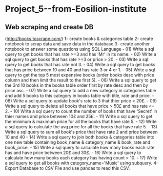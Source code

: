 # Project_5--from-Eosilion-institute
## Web scraping and create DB
 (http://books.toscrape.com/)
1- create books & categories table
2- create notebook to scrap data and save data in the database
3- create another notebook to answer some questions using SQL Language
      - 01) Write a sql query to get books that has rate >=3 and has 'Mr' in its name.
       - 02) Write a sql query to get books that has rate >=3 or price > 20.
       - 03) Write a sql query to get books that has rate not 3.
       - 04) Write a sql query to get books that has price between 10 and 40 and has rate 3 or 4 or 1.
        - 05) Write a sql query to get the top 5 most expensive books (order books desc with price column and then limit the result to the first 5).
        - 06) Write a sql query to get the 3rd 10 books in the books table order first by rate desc and then by price asc.
        - 07) Write a sql query to add a new category in categories table and add 5 books to this category in books table with title, rate and price.
        - 08) Write a sql query to update book's rate to 3 that thier price < 20£.
        - 09) Write a sql query to delete all books that have price > 50£ and has rate <= 2.
        - 10) Write a sql query to count the number of books that have 'Secret' in thier names and price between 10£ and 25£.
        - 11) Write a sql query to get the minimum & maximum price for all the books that have rate 5.
        - 12) Write a sql query to calculate the avg price for all the books that have rate 5.
        - 13) Write a sql query to sum all book's price that have rate 2 and price between 10 and 40
        - 14) Write a sql query to join both books & categories table into one new table containing book_name & category_name & book_rate and book_price.
        - 15) Write a sql query to calculate how many books each rate has and have price between 20£ and 30£.
        - 16) Write a sql query to calculate how many books each category has having count > 10.
        - 17) Write a sql query to get all books with category_name='Music' using subquery.
4- Export Database to CSV File and use pandas to read this CSV.

